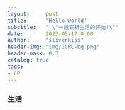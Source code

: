 ```yaml
---
layout:     post
title:      "Hello world"
subtitle:   " \"一段崭新生活的开始!\""
date:       2023-05-17 0:00
author:     "sliverkiss"
header-img: "img/ICPC-bg.png"
header-mask: 0.3
catalog: true
tags: 
- CP
---
```


### 生活
